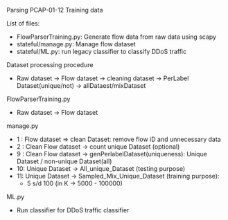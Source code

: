 Parsing PCAP-01-12 Training data

List of files:
- FlowParserTraining.py: Generate flow data from raw data using scapy
- stateful/manage.py: Manage flow dataset
- stateful/ML.py: run legacy classifier to classify DDoS traffic

Dataset processing procedure

- Raw dataset -> Flow dataset -> cleaning dataset -> PerLabel Dataset(unique/not) -> allDataest/mixDataset

FlowParserTraining.py
- Raw dataset -> Flow dataset

manage.py
- 1 : Flow dataset => clean Dataset: remove flow iD and unnecessary data
- 2 : Clean Flow dataset -> count unique Dataset  (optional)
- 9 : Clean Flow dataset -> genPerlabelDataset(uniqueness): Unique Dataset / non-unique Dataset(all)
- 10: Unique Dataset -> All_unique_Dataset (testing purpose)
- 11: Unique Dataset -> Sampled_Mix_Unique_Dataset (training purpose):
  - 5 s/d 100 (in K -> 5000 - 100000)

ML.py
- Run classifier for DDoS traffic classifier

